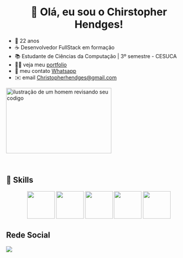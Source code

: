 <h1 align="center"> 
  👋 Olá, eu sou o Chirstopher Hendges!  </h1>

<ul>
<li>📅 22 anos</li>
<li>☕ Desenvolvedor FullStack em formação </li>
<li>📚 Estudante de Ciências da Computação | 3º semestre - CESUCA</li>
<li>👨‍💻 veja meu <a href="https://portifolio-one-sigma-63.vercel.app/">portfolio</a></li>
<li>📱 meu contato <a href="https://wa.me/5551986480276">Whatsapp</a></li>
<li>✉️ email <a href="christopherhendges@gmail.com">Christopherhendges@gmail.com</a></li>
</ul>

<img 
  alt="ilustração de um homem revisando seu codigo"
    src="https://i.giphy.com/bGgsc5mWoryfgKBx1u.webp"  width="286" 
  height="178"
/>

<br /> 

## 🚀 Skills

<div align="center"> 
    <img  width="75" height="75" src="https://cdn.jsdelivr.net/gh/devicons/devicon@latest/icons/html5/html5-original.svg" />
    <img  width="75" height="75" src="https://cdn.jsdelivr.net/gh/devicons/devicon@latest/icons/css3/css3-original.svg" />
    <img  width="75" height="75" src="https://cdn.jsdelivr.net/gh/devicons/devicon@latest/icons/javascript/javascript-original.svg" />
    <img  width="75" height="75" src="https://cdn.jsdelivr.net/gh/devicons/devicon@latest/icons/github/github-original.svg" />
    <img  width="75" height="75" src="https://cdn.jsdelivr.net/gh/devicons/devicon@latest/icons/nodejs/nodejs-original.svg" />

</div>

## Rede Social

<div aling="center">
  <a href="https://www.linkedin.com/in/christoher-hendges/" title="Linkedin">
    <img  src="https://img.shields.io/badge/LinkedIn-0077B5?style=for-the-badge&logo=linkedin&logoColor=white" />
  </a>
<!--
**ChrisHendges/ChrisHendges** is a ✨ _special_ ✨ repository because its `README.md` (this file) appears on your GitHub profile.

Here are some ideas to get you started:

- 🔭 I’m currently working on ...
- 🌱 I’m currently learning ...
- 👯 I’m looking to collaborate on ...
- 🤔 I’m looking for help with ...
- 💬 Ask me about ...
- 📫 How to reach me: ...
- 😄 Pronouns: ...
- ⚡ Fun fact: ...
-->
